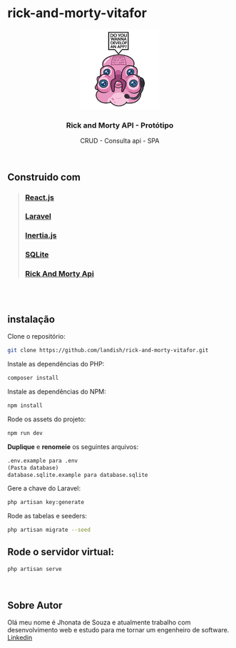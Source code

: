 # rick-and-morty-vitafor
<!-- ![Glootie - Rick and Morty](https://github.com/kissyalone/rick-and-morty-vitafor/blob/master/public/img/glootie.png?raw=true) -->
<p align="center">
  <a href="https://github.com/othneildrew/Best-README-Template">
    <img src="public/img/glootie.png" alt="Logo" width="180" height="180">
  </a>
  <h3 align="center">Rick and Morty API - Protótipo</h3>
  <p align="center">
    CRUD - Consulta api - SPA  
  </p>
</p>
<br>

## Construido com
> ### [React.js][1]
> ### [Laravel][2]
> ### [Inertia.js][3]
> ### [SQLite][4]
> ### [Rick And Morty Api][5]
<br><br>

## instalação

Clone o repositório:
```sh 
git clone https://github.com/landish/rick-and-morty-vitafor.git
```
Instale as dependências do PHP:
```sh
composer install
```
Instale as dependências do NPM:
```sh
npm install
```
Rode os assets do projeto:
```sh
npm run dev
```

**Duplique** e **renomeie** os seguintes arquivos:
```
.env.example para .env
(Pasta database)
database.sqlite.example para database.sqlite
```

Gere a chave do Laravel:
```sh
php artisan key:generate
```
Rode as tabelas e seeders:
```sh
php artisan migrate --seed
```

## Rode o servidor virtual:
```sh
php artisan serve
```
<br>

## Sobre Autor
Olá meu nome é Jhonata de Souza e atualmente trabalho com desenvolvimento web e estudo para me tornar um engenheiro de software.
<br>
[Linkedin][6]

<!-- [logo]: https://github.com/kissyalone/rick-and-morty-vitafor/blob/master/public/img/glootie.png?raw=true "Glootie" -->
[logo]: public/img/glootie.png "Glootie"
[1]: https://pt-br.reactjs.org/
[2]: https://laravel.com/
[3]: https://inertiajs.com/
[4]: https://www.sqlite.org/index.html
[5]: https://rickandmortyapi.com
[6]: https://br.linkedin.com/in/jhousouza2